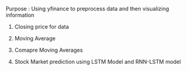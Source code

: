 Purpose :  Using yfinance to preprocess data and then visualizing information

1. Closing price for data

2. Moving Average 

3. Comapre Moving Averages

4. Stock Market prediction using LSTM Model and RNN-LSTM model